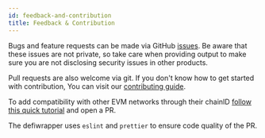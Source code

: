 ```yaml
---
id: feedback-and-contribution
title: Feedback & Contribution
---
```


Bugs and feature requests can be made via GitHub [issues](https://github.com/Niraj-Kamdar/defiwrapper/issues/new). Be aware that these issues are not private, so take care when providing output to make sure you are not disclosing security issues in other products.

Pull requests are also welcome via git. If you don't know how to get started with contribution, 
You can visit our [contributing guide](./contributing.md).

To add compatibility with other EVM networks through their chainID [follow this quick tutorial](https://github.com/Niraj-Kamdar/defiwrapper/packages/defi-sdk/src/query/networks/README.md) and open a PR.

The defiwrapper uses `eslint` and `prettier` to ensure code quality of the PR.